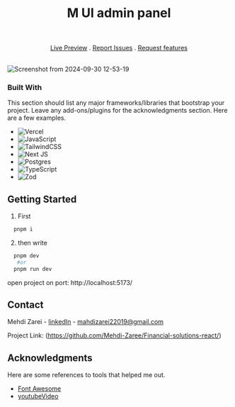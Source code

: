 <h1 align="center">M UI admin panel</h1>
</br>

</br>

<div align="center">
  <a href="https://react-admin-panel-ashen-six.vercel.app/" text-align='center'>Live Preview</a> . 
  <a href="https://github.com/mehdi-zaree/React-AdminPanel/issues" text-align='center'>Report Issues</a> . 
  <a href="https://github.com/mehdi-zaree/React-AdminPanel/issues" text-align='center'>Request features</a> 
</div>
</br>


![Screenshot from 2024-09-30 12-53-19](https://github.com/user-attachments/assets/c34cf42c-732b-4b00-bc70-eff04944e9e2)

### Built With

This section should list any major frameworks/libraries that bootstrap your project. Leave any add-ons/plugins for the acknowledgments section. Here are a few examples.

* 	![Vercel](https://img.shields.io/badge/vercel-%23000000.svg?style=for-the-badge&logo=vercel&logoColor=white)
* 	![JavaScript](https://img.shields.io/badge/javascript-%23323330.svg?style=for-the-badge&logo=javascript&logoColor=%23F7DF1E)
* 	![TailwindCSS](https://img.shields.io/badge/tailwindcss-%2338B2AC.svg?style=for-the-badge&logo=tailwind-css&logoColor=white)
* 	![Next JS](https://img.shields.io/badge/Next-black?style=for-the-badge&logo=next.js&logoColor=white)
* 	![Postgres](https://img.shields.io/badge/postgres-%23316192.svg?style=for-the-badge&logo=postgresql&logoColor=white)
* 	![TypeScript](https://img.shields.io/badge/typescript-%23007ACC.svg?style=for-the-badge&logo=typescript&logoColor=white)
* 	![Zod](https://img.shields.io/badge/zod-%233068b7.svg?style=for-the-badge&logo=zod&logoColor=white)


<!-- GETTING STARTED -->
## Getting Started
1. First
 ```sh
   pnpm i
   ```
2. then write 
 ```sh
   pnpm dev
    #or
   pnpm run dev
   ```


open project on port: http://localhost:5173/
<!-- CONTACT -->
## Contact

Mehdi Zarei - [linkedIn](https://linkedin.com/in/mehdi-zri) - mahdizarei22019@gmail.com

Project Link: (https://github.com/Mehdi-Zaree/Financial-solutions-react/)




<!-- ACKNOWLEDGMENTS -->
## Acknowledgments

Here are some references to tools that helped me out.
* [Font Awesome](https://fontawesome.com)
* [youtubeVideo]([https://www.youtube.com/watch?v=4Gt_YyGf6B0&t=2828s](https://youtu.be/vLze97zZKsU?si=kCRVZX5uMFFg9zc2))

